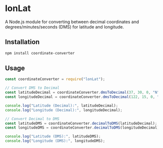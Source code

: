 # lonLat

A Node.js module for converting between decimal coordinates and degrees/minutes/seconds (DMS) for latitude and longitude.

## Installation

```bash
npm install coordinate-converter
```

## Usage

```javascript
const coordinateConverter = require("lonLat");

// Convert DMS to Decimal
const latitudeDecimal = coordinateConverter.dmsToDecimal(37, 30, 0, "N");
const longitudeDecimal = coordinateConverter.dmsToDecimal(122, 15, 0, "W");

console.log("Latitude (Decimal):", latitudeDecimal);
console.log("Longitude (Decimal):", longitudeDecimal);

// Convert Decimal to DMS
const latitudeDMS = coordinateConverter.decimalToDMS(latitudeDecimal);
const longitudeDMS = coordinateConverter.decimalToDMS(longitudeDecimal);

console.log("Latitude (DMS):", latitudeDMS);
console.log("Longitude (DMS):", longitudeDMS);
```
